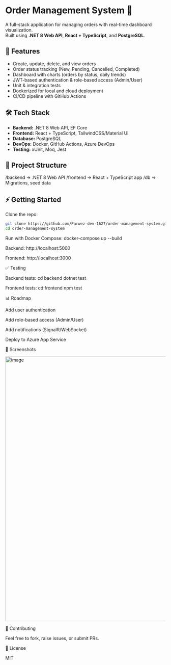 # Order Management System 🛒

A full-stack application for managing orders with real-time dashboard visualization.  
Built using **.NET 8 Web API**, **React + TypeScript**, and **PostgreSQL**.  

## 🚀 Features
- Create, update, delete, and view orders
- Order status tracking (New, Pending, Cancelled, Completed)
- Dashboard with charts (orders by status, daily trends)
- JWT-based authentication & role-based access (Admin/User)
- Unit & integration tests
- Dockerized for local and cloud deployment
- CI/CD pipeline with GitHub Actions

## 🛠 Tech Stack
- **Backend:** .NET 8 Web API, EF Core
- **Frontend:** React + TypeScript, TailwindCSS/Material UI
- **Database:** PostgreSQL
- **DevOps:** Docker, GitHub Actions, Azure DevOps
- **Testing:** xUnit, Moq, Jest

## 📂 Project Structure
/backend -> .NET 8 Web API
/frontend -> React + TypeScript app
/db -> Migrations, seed data


## ⚡ Getting Started
Clone the repo:
```bash
git clone https://github.com/Parwez-dev-1627/order-management-system.git
cd order-management-system
```


Run with Docker Compose:
docker-compose up --build

Backend: http://localhost:5000

Frontend: http://localhost:3000

✅ Testing

Backend tests:
cd backend
dotnet test

Frontend tests:
cd frontend
npm test

📊 Roadmap

 Add user authentication

 Add role-based access (Admin/User)

 Add notifications (SignalR/WebSocket)

 Deploy to Azure App Service

📸 Screenshots

<img width="1562" height="831" alt="image" src="https://github.com/user-attachments/assets/eed145cb-b57d-4ae8-a169-3918743a0bb3" />


🤝 Contributing

Feel free to fork, raise issues, or submit PRs.

📜 License

MIT
